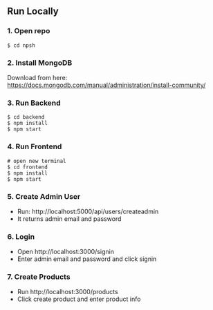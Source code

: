 ## Run Locally

### 1. Open repo

```
$ cd npsh
```

### 2. Install MongoDB

Download from here: https://docs.mongodb.com/manual/administration/install-community/

### 3. Run Backend

```
$ cd backend
$ npm install
$ npm start
```

### 4. Run Frontend

```
# open new terminal
$ cd frontend
$ npm install
$ npm start
```

### 5. Create Admin User

- Run: http://localhost:5000/api/users/createadmin
- It returns admin email and password

### 6. Login

- Open http://localhost:3000/signin
- Enter admin email and password and click signin

### 7. Create Products

- Run http://localhost:3000/products
- Click create product and enter product info
